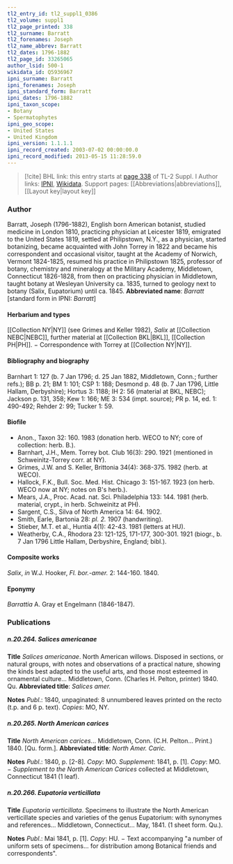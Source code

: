 ```yaml
---
tl2_entry_id: tl2_suppl1_0386
tl2_volume: suppl1
tl2_page_printed: 338
tl2_surname: Barratt
tl2_forenames: Joseph
tl2_name_abbrev: Barratt
tl2_dates: 1796-1882
tl2_page_id: 33265065
author_lsid: 500-1
wikidata_id: Q5936967
ipni_surname: Barratt
ipni_forenames: Joseph
ipni_standard_form: Barratt
ipni_dates: 1796-1882
ipni_taxon_scope: 
- Botany
- Spermatophytes
ipni_geo_scope: 
- United States
- United Kingdom
ipni_version: 1.1.1.1
ipni_record_created: 2003-07-02 00:00:00.0
ipni_record_modified: 2013-05-15 11:28:59.0
---
```


> [!cite] BHL link: this entry starts at [page 338](https://www.biodiversitylibrary.org/page/33265065) of TL-2 Suppl. I
> Author links: [IPNI](https://www.ipni.org/a/500-1), [Wikidata](https://www.wikidata.org/wiki/Q5936967). Support pages: [[Abbreviations|abbreviations]], [[Layout key|layout key]]

### Author

Barratt, Joseph (1796-1882), English born American botanist, studied medicine in London 1810, practicing physician at Leicester 1819, emigrated to the United States 1819, settled at Philipstown, N.Y., as a physician, started botanizing, became acquainted with John Torrey in 1822 and became his correspondent and occasional visitor, taught at the Academy of Norwich, Vermont 1824-1825, resumed his practice in Philipstown 1825, professor of botany, chemistry and mineralogy at the Military Academy, Middletown, Connecticut 1826-1828, from then on practicing physician in Middletown, taught botany at Wesleyan University ca. 1835, turned to geology next to botany (Salix, Eupatorium) until ca. 1845. 
**Abbreviated name**: *Barratt* \[standard form in IPNI: *Barratt*\]

#### Herbarium and types

[[Collection NY|NY]] (see Grimes and Keller 1982), *Salix* at [[Collection NEBC|NEBC]], further material at [[Collection BKL|BKL]], [[Collection PH|PH]]. − Correspondence with Torrey at [[Collection NY|NY]].

#### Bibliography and biography

Barnhart 1: 127 (b. 7 Jan 1796; d. 25 Jan 1882, Middletown, Conn.; further refs.); BB p. 21; BM 1: 101; CSP 1: 188; Desmond p. 48 (b. 7 Jan 1796, Little Hallam, Derbyshire); Hortus 3: 1188; IH 2: 56 (material at BKL, NEBC); Jackson p. 131, 358; Kew 1: 166; ME 3: 534 (impt. source); PR p. 14, ed. 1: 490-492; Rehder 2: 99; Tucker 1: 59.

#### Biofile

- Anon., Taxon 32: 160. 1983 (donation herb. WECO to NY; core of collection: herb. B.).
- Barnhart, J.H., Mem. Torrey bot. Club 16(3): 290. 1921 (mentioned in Schweinitz-Torrey corr. at NY).
- Grimes, J.W. and S. Keller, Brittonia 34(4): 368-375. 1982 (herb. at WECO).
- Hallock, F.K., Bull. Soc. Med. Hist. Chicago 3: 151-167. 1923 (on herb. WECO now at NY; notes on B's herb.).
- Mears, J.A., Proc. Acad. nat. Sci. Philadelphia 133: 144. 1981 (herb. material, crypt., in herb. Schweinitz at PH).
- Sargent, C.S., Silva of North America 14: 64. 1902.
- Smith, Earle, Bartonia 28: *pl. 2.* 1907 (handwriting).
- Stieber, M.T. et al., Huntia 4(1): 42-43. 1981 (letters at HU).
- Weatherby, C.A., Rhodora 23: 121-125, 171-177, 300-301. 1921 (biogr., b. 7 Jan 1796 Little Hallam, Derbyshire, England; bibl.).

#### Composite works

*Salix*, *in* W.J. Hooker, *Fl. bor.-amer.* 2: 144-160. 1840.

#### Eponymy

*Barrattia* A. Gray et Engelmann (1846-1847).

### Publications

##### n.20.264. Salices americanae

**Title**
*Salices americanae*. North American willows. Disposed in sections, or natural groups, with notes and observations of a practical nature, showing the kinds best adapted to the useful arts, and those most esteemed in ornamental culture... Middletown, Conn. (Charles H. Pelton, printer) 1840. Qu.
**Abbreviated title**: *Salices amer.*

**Notes**
*Publ*.: 1840, unpaginated: 8 unnumbered leaves printed on the recto (t.p. and 6 p. text). *Copies*: MO, NY.

##### n.20.265. North American carices

**Title**
*North American carices*... Middletown, Conn. (C.H. Pelton... Print.) 1840. \[Qu. form.\].
**Abbreviated title**: *North Amer. Caric.*

**Notes**
*Publ*.: 1840, p. \[2-8\]. *Copy*: MO.
*Supplement*: 1841, p. \[1\]. *Copy*: MO. − *Supplement to the North American Carices* collected at Middletown, Connecticut 1841 (1 leaf).

##### n.20.266. Eupatoria verticillata

**Title**
*Eupatoria verticillata*. Specimens to illustrate the North American verticillate species and varieties of the genus Eupatorium: with synonymes and references... Middletown, Connecticut... May, 1841. (1 sheet form. Qu.).

**Notes**
*Publ*.: Mai 1841, p. \[1\]. *Copy*: HU. − Text accompanying "a number of uniform sets of specimens... for distribution among Botanical friends and correspondents".

